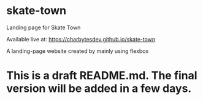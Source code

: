 # skate-town

Landing page for Skate Town

Available live at: https://charbytesdev.github.io/skate-town

A landing-page website created by mainly using flexbox

# This is a draft README.md. The final version will be added in a few days.
